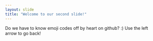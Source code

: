 ```yaml
---
layout: slide
title: "Welcome to our second slide!"
---
```

Do we have to know emoji codes off by heart on github? :)
Use the left arrow to go back!

